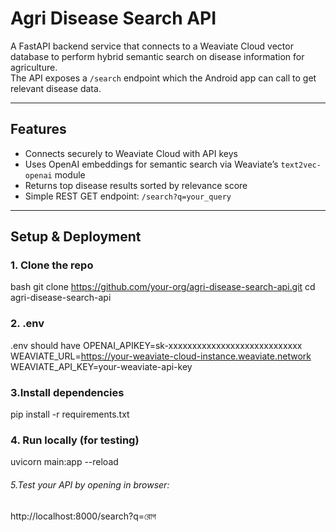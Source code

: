 # Agri Disease Search API

A FastAPI backend service that connects to a Weaviate Cloud vector database to perform hybrid semantic search on disease information for agriculture.  
The API exposes a `/search` endpoint which the Android app can call to get relevant disease data.

---

## Features

- Connects securely to Weaviate Cloud with API keys  
- Uses OpenAI embeddings for semantic search via Weaviate’s `text2vec-openai` module  
- Returns top disease results sorted by relevance score  
- Simple REST GET endpoint: `/search?q=your_query`  

---

## Setup & Deployment

### 1. Clone the repo

bash
git clone https://github.com/your-org/agri-disease-search-api.git
cd agri-disease-search-api

### 2. .env
.env should have
OPENAI_APIKEY=sk-xxxxxxxxxxxxxxxxxxxxxxxxxxxx
WEAVIATE_URL=https://your-weaviate-cloud-instance.weaviate.network
WEAVIATE_API_KEY=your-weaviate-api-key

### 3.Install dependencies
pip install -r requirements.txt

### 4. Run locally (for testing)
uvicorn main:app --reload

###### 5.Test your API by opening in browser:
http://localhost:8000/search?q=রোগ
